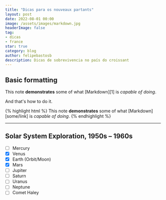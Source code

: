 ```yaml
---
title: "Dicas para os nouveaux partants"
layout: post
date: 2022-08-01 00:00
image: /assets/images/markdown.jpg
headerImage: false
tag:
- dicas
- france
star: true
category: blog
author: felipebastosb
description: Dicas de sobrevivencia no país do croissant
---
```


## Basic formatting

This note **demonstrates** some of what [Markdown][1] is *capable of doing*.

And that's how to do it.

{% highlight html %}
This note **demonstrates** some of what [Markdown][some/link] is *capable of doing*.
{% endhighlight %}

---

## Solar System Exploration, 1950s – 1960s

- [ ] Mercury
- [x] Venus
- [x] Earth (Orbit/Moon)
- [x] Mars
- [ ] Jupiter
- [ ] Saturn
- [ ] Uranus
- [ ] Neptune
- [ ] Comet Haley